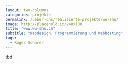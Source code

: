 ```yaml
---
layout: two-columns
categories: projekte
permalink: /ueber-uns/realisierte-projekte/wu-shu/
image: http://placehold.it/248x100
title: "www.wu-shu.ch"
subtitle: "Webdesign, Programmierung und Webhosting"
tags:
  - Roger Schärer
---
```


tbd
